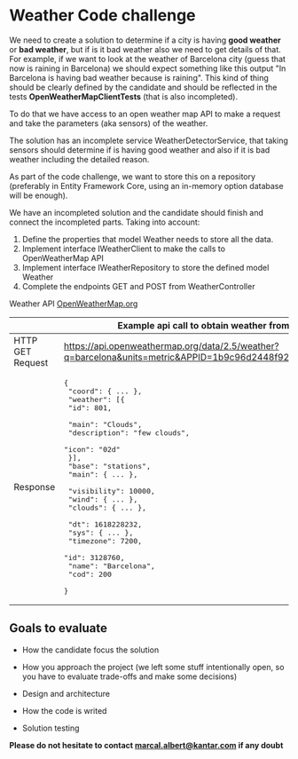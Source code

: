 # Weather Code challenge

We need to create a solution to determine if a city is having **good weather** or **bad weather**, but if is it bad weather also we need to get details of that. For example, if we want to look at the weather of Barcelona city (guess that now is raining in Barcelona) we should expect something like this output "In Barcelona is having bad weather because is raining". This kind of thing should be clearly defined by the candidate and should be reflected in the tests **OpenWeatherMapClientTests** (that is also incompleted).

To do that we have access to an open weather map API to make a request and take the parameters (aka sensors) of the weather.

The solution has an incomplete service WeatherDetectorService, that taking sensors should determine if is having good weather and also if it is bad weather including the detailed reason.

As part of the code challenge, we want to store this on a repository (preferably in Entity Framework Core, using an in-memory option database will be enough).

We have an incompleted solution and the candidate should finish and connect the incompleted parts. Taking into account:

1. Define the properties that model Weather needs to store all the data.
2. Implement interface IWeatherClient to make the calls to OpenWeatherMap API
3. Implement interface IWeatherRepository to store the defined model Weather
4. Complete the endpoints GET and POST from WeatherController

Weather API [OpenWeatherMap.org](https://openweathermap.org/current)

||  	Example api call to obtain weather from Barcelona 	|
|---	|---	|
| HTTP GET Request 	| <a href="https://api.openweathermap.org/data/2.5/weather?q=barcelona&units=metric&APPID=1b9c96d2448f9204d210ddd5ac192dc1" target="_blank">https://api.openweathermap.org/data/2.5/weather?q=barcelona&units=metric&APPID=1b9c96d2448f9204d210ddd5ac192dc1</a>	|
| Response 	| <pre>{ <br>   "coord": { ... }, <br>   "weather": [{ <br>         "id": 801, <br>         "main": "Clouds", <br>         "description": "few clouds", <br>         "icon": "02d" <br>      }], <br>   "base": "stations", <br>   "main": { ... }, <br>   "visibility": 10000, <br>   "wind": { ... }, <br>   "clouds": { ... }, <br>   "dt": 1618228232, <br>   "sys": { ... }, <br>   "timezone": 7200, <br>   "id": 3128760, <br>   "name": "Barcelona", <br>   "cod": 200 <br>}</pre> 	|

## Goals to evaluate

- How the candidate focus the solution

- How you approach the project (we left some stuff intentionally open, so you have to evaluate trade-offs and make some decisions)

- Design and architecture
- How the code is writed
- Solution testing

**Please do not hesitate to contact marcal.albert@kantar.com if any doubt**
